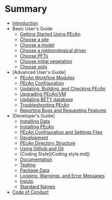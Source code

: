 # Summary

* [Introduction](README.md)
* Basic User's Guide
   * [Getting Started Using PEcAn](users_guide/basic_users_guide/Getting-started.md)
   * [Choose a site](users_guide/basic_users_guide/Choose-a-site.md)
   * [Choose a model](users_guide/basic_users_guide/Choose-a-model.md)
   * [Choose a meteorological driver](users_guide/basic_users_guide/Choosing-meteorology.md)
   * [Choose PFTs](users_guide/basic_users_guide/Choosing-PFTs.md)
   * [Choose initial vegetation](users_guide/basic_users_guide/Choosing-initial-vegetation.md)
   * [Choose soils](users_guide/basic_users_guide/Choosing-soils.md)
* [Advanced User's Guide]
   * [PEcAn Workflow Modules](users_guide/advanced_users_guide/Workflow-modules.md)
   * [PEcAn Configuration ](users_guide/advanced_users_guide/pecan_conf/PEcAn-Configuration.md)
   * [Updating, Building, and Checking PEcAn](Updating-PEcAn.md)
   * [Upgrading PEcAn/VM](users_guide/advanced_users_guide/VM_conf/Upgrading-pecan-vm.md)
   * [Updating BETY database](users_guide/advanced_users_guide/Updating-BETY.md)
   * [Troubleshooting PEcAn](users_guide/advanced_users_guide/Troubleshooting-pecan.md)
   * [Reporting Bugs and Requesting Features](Github-issues.md)
* [Developer's Guide]
   * [Installing Data](developer_guide/Installing-PEcAn-Data.md)
   * [Installing PEcAn](developer_guide/Installing-PEcAn.md)
   * [PEcAn Configuration and Settings Files](developer_guide/Configuration-Files.md)
   * [Development](developer_guide/Development.md)
   * [PEcAn Directory Structure](developer_guide/Directory-structure.md)
   * [Using Github and Git](developer_guide/Using-Git.md)
   * [Coding Style](Coding style.md])
   * [Documentation](developer_guide/Roxygen2.md)
   * [Testing](developer_guide/Testing.md)
   * [Package Data](Package-data.md)
   * [Logging, Warnings, and Error Messages](developer_guide/Logging.md)
   * [Inputs](developer_guide/Data-Formats.md)
   * [Standard Names](developer_guide/Adding-an-Input-Converter.md)
* [Code of Conduct](Code-of-Conduct.md)
   